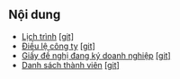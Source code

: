 ## Nội dung
* [Lịch trình](https://xuvitravel.github.io/lichTrinh) [[git]](https://github.com/xuvitravel/xuvitravel.github.io/blob/main/lichTrinh.md)
* [Điều lệ công ty](https://xuvitravel.github.io/dieuLeCongTy) [[git]](https://github.com/xuvitravel/xuvitravel.github.io/blob/main/dieuLeCongTy.html)
* [Giấy đề nghị đang ký doanh nghiệp](https://xuvitravel.github.io/giayDeNghiDangKyDoanhNghiep) [[git]](https://github.com/xuvitravel/xuvitravel.github.io/blob/main/giayDeNghiDangKyDoanhNghiep.html)
* [Danh sách thành viên](https://xuvitravel.github.io/danhSachThanhVien) [[git]](https://github.com/xuvitravel/xuvitravel.github.io/blob/main/danhSachThanhVien.html)
